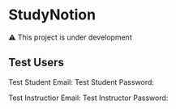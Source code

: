 # StudyNotion 
⚠️ This project is under development

## Test Users
Test Student Email:
Test Student Password:

Test Instructior Email:
Test Instructor Password: